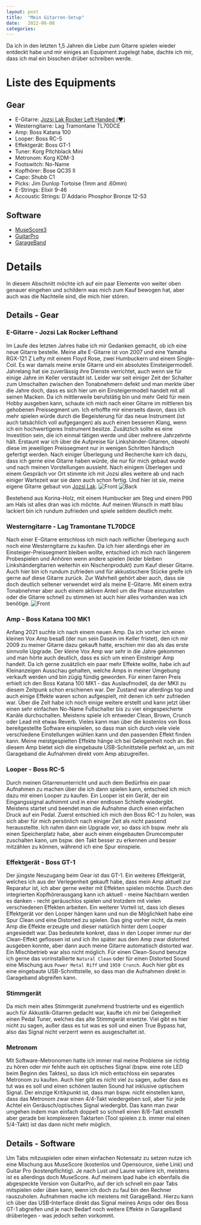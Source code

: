 ```yaml
---
layout: post
title:  "Mein Gitarren-Setup"
date:   2022-06-08
categories: 
---
```

Da ich in den letzten 1,5 Jahren die Liebe zum Gitarre spielen wieder entdeckt habe und mir einiges an Equipment zugelegt habe, dachte ich mir, dass ich mal ein bisschen drüber schreiben werde. 

# Liste des Equipments
## Gear
- E-Gitarre: [Jozsi Lak Rocker Left Handed (❤️)](https://jozsi-lak.de/)
- Westerngitarre: Lag Tramontane TL70DCE
- Amp: Boss Katana 100
- Looper: Boss RC-5
- Effektgerät: Boss GT-1
- Tuner: Korg Pitchblack Mini
- Metronom: Korg KDM-3
- Footswitch: No-Name
- Kopfhörer: Bose QC35 II 
- Capo: Shubb C1
- Picks: Jim Dunlop Tortoise (1mm and .60mm)
- E-Strings: Elixir 9-46
- Accoustic Strings: D`Addario Phosphor Bronze 12-53

## Software
- [MuseScore3](https://github.com/musescore/MuseScore)
- [GuitarPro](https://www.guitar-pro.com/)
- [GarageBand](https://www.apple.com/de/mac/garageband/)

# Details
In diesem Abschnitt möchte ich auf ein paar Elemente von weiter oben genauer eingehen und schildern was mich zum Kauf bewogen hat, aber auch was die Nachteile sind, die mich hier stören.

## Details - Gear
### E-Gitarre - Jozsi Lak Rocker Lefthand
Im Laufe des letzten Jahres habe ich mir Gedanken gemacht, ob ich eine neue Gitarre bestelle. Meine alte E-Gitarre ist von 2007 und eine Yamaha RGX-121 Z Lefty mit einem Floyd Rose, zwei Humbuckern und einem Single-Coil. Es war damals meine erste Gitarre und ein absolutes Einsteigermodell. Jahrelang hat sie zuverlässig ihre Dienste verrichtet, auch wenn sie für einige Jahre im Keller verstaubt ist. Leider war seit einiger Zeit der Schalter zum Umschalten zwischen den Tonabnehmern defekt und man merkte über die Jahre doch, dass es sich hier um ein Einsteigermodell handelt mit all seinen Macken.
Da ich mittlerweile berufstätig bin und mehr Geld für mein Hobby ausgeben kann, schaute ich mich nach einer Gitarre im mittleren bis gehobenen Preissegment um. Ich erhoffte mir einerseits davon, dass ich mehr spielen würde durch die Begeisterung für das neue Instrument (ist auch tatsächlich voll aufgegangen) als auch einen besseren Klang, wenn ich ein hochwertigeres Instrument besitze. Zusätzlich sollte es eine Investition sein, die ich einmal tätigen werde und über mehrere Jahrzehnte hält.
Erstaunt war ich über die Aufpreise für Linkshänder-Gitarren, obwohl diese im jeweiligen Preissegment nur in wenigen Schritten händisch gefertigt werden. 
Nach einiger Überlegung und Recherche kam ich dazu, dass ich gerne eine Gitarre haben würde, die nur für mich gebaut wurde und nach meinen Vorstellungen aussieht.
Nach einigem Überlegen und einem Gespräch vor Ort stimmte ich mit Jozsi alles weitere ab und nach einiger Wartezeit war sie dann auch schon fertig. Und hier ist sie, meine eigene Gitarre gebaut von [Jozsi Lak](https://jozsi-lak.de/).
![Front](/_posts/2022/media/rocker_front.jpeg)
![Back](/_posts/2022/media/rocker_back.jpeg)

Bestehend aus Korina-Holz, mit einem Humbucker am Steg und einem P90 am Hals ist alles dran was ich möchte. Auf meinen Wunsch in matt blau lackiert bin ich rundum zufrieden und spiele seitdem deutlich mehr.

### Westerngitarre - Lag Tramontane TL70DCE
Nach einer E-Gitarre entschloss ich mich nach reiflicher Überlegung auch noch eine Westerngitarre zu kaufen. Da ich hier allerdings eher im Einsteiger-Preissegment bleiben wollte, entschied ich mich nach längerem Probespielen und Anhören wenn andere spielen (leider bleiben Linkshändergitarren weiterhin ein Nischenprodukt) zum Kauf dieser Gitarre. Auch hier bin ich rundum zufrieden und für akkustischere Stücke greife ich gerne auf diese Gitarre zurück. Zur Wahrheit gehört aber auch, dass sie doch deutlich seltener verwendet wird als meine E-Gitarre. Mit einem extra Tonabnehmer aber auch einem aktiven Anteil um die Phase einzustellen oder die Gitarre schnell zu stimmen ist auch hier alles vorhanden was ich benötige.
![Front](/_posts/2022/media/lag_front.jpeg)

### Amp - Boss Katana 100 MK1
Anfang 2021 suchte ich nach einem neuen Amp. Da ich vorher ich einen kleinen Vox Amp besaß (der nun sein Dasein im Keller fristet), den ich mir 2009 zu meiner Gitarre dazu gekauft hatte, erschien mir das als das erste sinnvolle Upgrade. Der kleine Vox Amp war sehr in die Jahre gekommen und man hörte auch deutlich, dass es sich um einen Einsteiger Amp handelt. Da ich gerne zusätzlich ein paar mehr Effekte wollte, habe ich auf Kleinanzeigen Ausschau gehalten, welche Amps in meiner Umgebung verkauft werden und bin zügig fündig geworden. 
Für einen fairen Preis erhielt ich den Boss Katana 100 MK1 - das Auslaufmodell, da der MKII zu diesem Zeitpunk schon erschienen war. Der Zustand war allerdings top und auch einige Effekte waren schon aufgespielt, mit denen ich sehr zufrieden war. Über die Zeit habe ich noch einige weitere erstellt und kann jetzt über einen sehr einfachen No-Name Fußschalter bis zu vier eingespeicherte Kanäle durchschalten. Meistens spiele ich entweder Clean, Brown, Crunch oder Lead mit etwas Reverb. Vieles kann man über die kostenlos von Boss bereitgestellte Software einspielen, so dass man sich durch viele viele verschiedene Einstellungen wühlen kann und den passenden Effekt finden kann. Meine meistgespielten Effekte hänge ich bei Gelegenheit noch an. Bei diesem Amp bietet sich die eingebaute USB-Schnittstelle perfekt an, um mit Garageband die Aufnahmen direkt vom Amp abzugreifen.

### Looper - Boss RC-5
Durch meinen Gitarrenunterricht und auch dem Bedürfnis ein paar Aufnahmen zu machen über die ich dann spielen kann, entschied ich mich dazu mir einen Looper zu kaufen. Ein Looper ist ein Gerät, der ein Eingangssignal aufnimmt und in einer endlosen Schleife wiedergibt. Meistens startet und beendet man die Aufnahme durch einen einfachen Druck auf ein Pedal. Zuerst entschied ich mich den Boss RC-1 zu holen, was sich aber für mich persönlich nach einiger Zeit als nicht passend herausstellte. Ich nahm dann ein Upgrade vor, so dass ich bspw. mehr als einen Speicherplatz habe, aber auch einen eingebauten Drumcomputer zuschalten kann, um bspw. den Takt besser zu erkennen und besser mitzählen zu können, während ich eine Spur einspiele.

### Effektgerät - Boss GT-1
Der jüngste Neuzugang beim Gear ist das GT-1. Ein weiteres Effektgerät, welches ich aus der Verlegenheit gekauft habe, dass mein Amp aktuell zur Reparatur ist, ich aber gerne weiter mit Effekten spielen möchte. Durch den integrierten Kopfhörerausgang kann ich aktuell - meine Nachbarn werden es danken - recht geräuschlos spielen und trotzdem mit vielen verschiedenen Effekten arbeiten. Ein weiterer Vorteil ist, dass ich dieses Effektgerät vor den Looper hängen kann und nun die Möglichkeit habe eine Spur Clean und eine Distorted zu spielen. Das ging vorher nicht, da mein Amp die Effekte erzeugte und dieser natürlich hinter dem Looper angesiedelt war. Das bedeutete konkret, dass in den Looper immer nur der Clean-Effekt geflossen ist und ich ihn später aus dem Amp zwar distorted ausgeben konnte, aber dann auch meine Gitarre automatisch distorted war. Ein Mischbetrieb war also nicht möglich. Für einen Clean-Sound benutze ich gerne das vorinstallierte `Natural Clean` oder für einen Distorted Sound eine Mischung aus `Power Metal Riff` und `1959 Crunch`. Auch hier gibt es eine eingebaute USB-Schnittstelle, so dass man die Aufnahmen direkt in Garageband abgreifen kann.

### Stimmgerät
Da mich mein altes Stimmgerät zunehmend frustrierte und es eigentlich auch für Akkustik-Gitarren gedacht war, kaufte ich mir bei Gelegenheit einen Pedal Tuner, welches das alte Stimmgerät ersetzte. Viel gibt es hier nicht zu sagen, außer dass es tut was es soll und einen True Bypass hat, also das Signal nicht verzerrt wenn es ausgeschaltet ist.

### Metronom
Mit Software-Metronomen hatte ich immer mal meine Probleme sie richtig zu hören oder mir fehlte auch ein optisches Signal (bspw. eine rote LED beim Beginn des Taktes), so dass ich mich entschloss ein separates Metronom zu kaufen. Auch hier gibt es nicht viel zu sagen, außer dass es tut was es soll und einen schönen lauten Sound hat inklusive optischem Signal. Der einzige Kritikpunkt ist, dass man bspw. nicht einstellen kann, dass das Metronom zwar einen 4/4-Takt wiedergeben soll, aber für jede Achtel ein Geräusch/optisches Signal wiedergibt. Das kann man zwar umgehen indem man einfach doppelt so schnell einen 8/8-Takt einstellt aber gerade bei komplexeren Taktarten (Tool spielen z.b. immer mal einen 5/4-Takt) ist das dann nicht mehr möglich.

## Details - Software
Um Tabs mitzuspielen oder einen einfachen Notensatz zu setzen nutze ich eine Mischung aus MuseScore (kostenlos und Opensource, siehe Link) und Guitar Pro (kostenpflichtig). Je nach Lust und Laune variiere ich, meistens ist es allerdings doch MuseScore. Auf meinem Ipad habe ich ebenfalls die abgespeckte Version von GuitarPro, auf der ich schnell ein paar Tabs mitspielen oder üben kann, wenn ich doch zu faul bin den Rechner rauszuholen.
Aufnahmen mache ich meistens mit GarageBand. Hierzu kann ich über das USB-Interface direkt das Signal meines Amps oder des Boss GT-1 abgreifen und je nach Bedarf noch weitere Effekte in GarageBand drüberlegen - was jedoch selten vorkommt.

